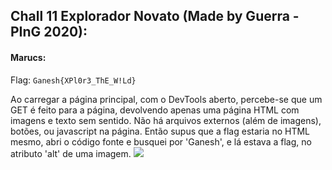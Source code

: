 ## Chall 11 Explorador Novato (Made by Guerra - PInG 2020):
#### Marucs:
Flag: `Ganesh{XPl0r3_ThE_W!Ld}`

Ao carregar a página principal, com o DevTools aberto, percebe-se que um GET é feito para a página, devolvendo apenas uma página HTML com imagens e texto sem sentido. Não há arquivos externos (além de imagens), botões, ou javascript na página. Então supus que a flag estaria no HTML mesmo, abri o código fonte e busquei por 'Ganesh', e lá estava a flag, no atributo 'alt' de uma imagem.
![](https://i.imgur.com/CfK7dPX.png)